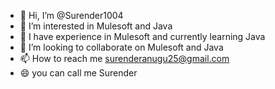 - 👋 Hi, I’m @Surender1004
- 👀 I’m interested in Mulesoft and Java
- 🌱 I have experience in Mulesoft and currently learning Java
- 💞️ I’m looking to collaborate on Mulesoft and Java
- 📫 How to reach me surenderanugu25@gmail.com
- 😄 you can call me Surender


<!---
Surender1004/Surender1004 is a ✨ special ✨ repository because its `README.md` (this file) appears on your GitHub profile.
You can click the Preview link to take a look at your changes.
--->
